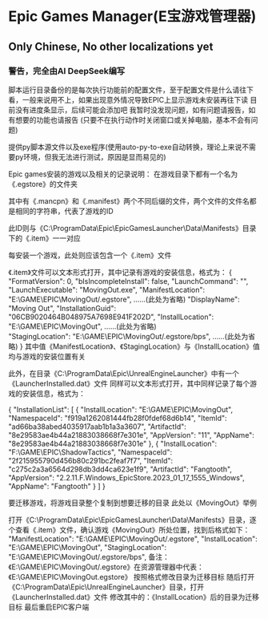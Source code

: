 # Epic Games Manager(E宝游戏管理器)
## Only Chinese, No other localizations yet
### 警告，完全由AI DeepSeek编写
脚本运行目录备份的是每次执行功能前的配置文件，至于配置文件是什么请往下看，一般来说用不上，如果出现意外情况导致EPIC上显示游戏未安装再往下读
目前没有进度条显示，后续可能会添加吧
我暂时没发现问题，如有问题请报告，如有想要的功能也请报告
(只要不在执行动作时关闭窗口或关掉电脑，基本不会有问题)

提供py脚本源文件以及exe程序(使用auto-py-to-exe自动转换，理论上来说不需要py环境，但我无法进行测试，原因是显而易见的)

Epic games安装的游戏以及相关的记录说明：
在游戏目录下都有一个名为《.egstore》的文件夹

其中有《.mancpn》和《.manifest》两个不同后缀的文件，两个文件的文件名都是相同的字符串，代表了游戏的ID

此ID则与《C:\ProgramData\Epic\EpicGamesLauncher\Data\Manifests》目录下的《.item》一一对应

每安装一个游戏，此处则应该包含一个《.item》文件

《.item》文件可以文本形式打开，其中记录有游戏的安装信息，格式为：
{
	"FormatVersion": 0,
	"bIsIncompleteInstall": false,
	"LaunchCommand": "",
	"LaunchExecutable": "MovingOut.exe",
	"ManifestLocation": "E:\\GAME\\EPIC\\MovingOut/.egstore",
	……(此处为省略)
	"DisplayName": "Moving Out",
	"InstallationGuid": "06CB9020464B048975A7698E941F202D",
	"InstallLocation": "E:\\GAME\\EPIC\\MovingOut",
	……(此处为省略)	
	"StagingLocation": "E:\\GAME\\EPIC\\MovingOut/.egstore/bps",
	……(此处为省略)
}
其中值《ManifestLocation》、《StagingLocation》与《InstallLocation》值均与游戏的安装位置有关

此外，在目录《C:\ProgramData\Epic\UnrealEngineLauncher》中有一个《LauncherInstalled.dat》文件
同样可以文本形式打开，其中同样记录了每个游戏的安装信息，格式为：

{
	"InstallationList": [
		{
			"InstallLocation": "E:\\GAME\\EPIC\\MovingOut",
			"NamespaceId": "f919a1262081444fb28f0fdef68d6b14",
			"ItemId": "ad66ba38abed4035917aab1b1a3a3607",
			"ArtifactId": "8e29583ae4b44a21883038668f7e301e",
			"AppVersion": "11",
			"AppName": "8e29583ae4b44a21883038668f7e301e"
		},
		{
			"InstallLocation": "F:\\GAME\\EPIC\\ShadowTactics",
			"NamespaceId": "2f215955790d456b80c291bc2feaf7f7",
			"ItemId": "c275c2a3a6564d298db3dd4ca623e1f9",
			"ArtifactId": "Fangtooth",
			"AppVersion": "2.2.11.F.Windows_EpicStore.2023_01_17_1555_Windows",
			"AppName": "Fangtooth"
		}
	]
}

要迁移游戏，将游戏目录整个复制到想要迁移的目录
此处以《MovingOut》举例

打开《C:\ProgramData\Epic\EpicGamesLauncher\Data\Manifests》目录，逐个查看《.item》文件，确认游戏《MovingOut》所处位置，找到后格式如下：
"ManifestLocation": "E:\\GAME\\EPIC\\MovingOut/.egstore",
"InstallLocation": "E:\\GAME\\EPIC\\MovingOut",
"StagingLocation": "E:\\GAME\\EPIC\\MovingOut/.egstore/bps",
备注：《E:\\GAME\\EPIC\\MovingOut/.egstore》在资源管理器中代表：《E:\GAME\EPIC\MovingOut\.egstore》
按照格式修改目录为迁移目标
随后打开《C:\ProgramData\Epic\UnrealEngineLauncher》目录，打开《LauncherInstalled.dat》文件
修改其中的：《InstallLocation》后的目录为迁移目标
最后重启EPIC客户端
